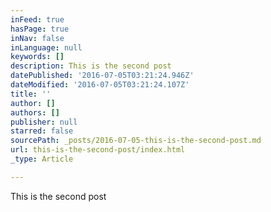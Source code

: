 ```yaml
---
inFeed: true
hasPage: true
inNav: false
inLanguage: null
keywords: []
description: This is the second post
datePublished: '2016-07-05T03:21:24.946Z'
dateModified: '2016-07-05T03:21:24.107Z'
title: ''
author: []
authors: []
publisher: null
starred: false
sourcePath: _posts/2016-07-05-this-is-the-second-post.md
url: this-is-the-second-post/index.html
_type: Article

---
```

This is the second post